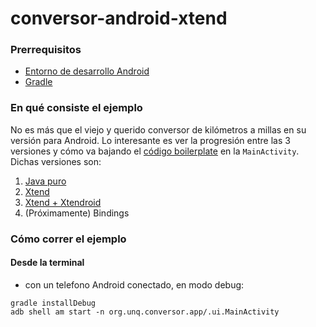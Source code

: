 conversor-android-xtend
=======================

### Prerrequisitos
- [Entorno de desarrollo Android](http://uqbar-wiki.org/index.php?title=Preparacion_de_un_entorno_de_desarrollo_Android)
- [Gradle](http://www.gradle.org/)

### En qué consiste el ejemplo
No es más que el viejo y querido conversor de kilómetros a millas en su versión para Android. Lo interesante es ver la progresión entre las 3 versiones y cómo va bajando el [código boilerplate](http://www.wikiwand.com/en/Boilerplate_code) en la `MainActivity`. Dichas versiones son:

1. [Java puro](https://github.com/dds-utn/conversor-android-xtend/blob/a6855b5b667100dd46757b4f1251f9d0045857be/app/src/main/java/org/unq/conversor/app/ui/MainActivity.java)
2. [Xtend](https://github.com/dds-utn/conversor-android-xtend/blob/6480f41a507ca8500895c3ddc1ec252b5b292514/app/src/main/java/org/unq/conversor/app/ui/MainActivity.xtend)
3. [Xtend + Xtendroid](https://github.com/dds-utn/conversor-android-xtend/blob/0b4f18cecbc93acea4b07e1eaefe620e81eca266/app/src/main/java/org/unq/conversor/app/ui/MainActivity.xtend)
4. (Próximamente) Bindings

### Cómo correr el ejemplo

#### Desde la terminal 

- con un telefono Android conectado, en modo debug:

```
gradle installDebug
adb shell am start -n org.unq.conversor.app/.ui.MainActivity
```
